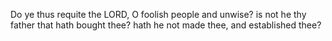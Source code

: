 Do ye thus requite the LORD, O foolish people and unwise? is not he thy father that hath bought thee? hath he not made thee, and established thee?
